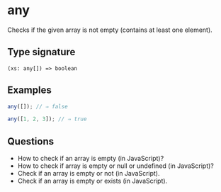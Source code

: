 # any

Checks if the given array is not empty (contains at least one element).

## Type signature

```
(xs: any[]) => boolean
```

## Examples

```javascript
any([]); // ⇒ false
```

```javascript
any([1, 2, 3]); // ⇒ true
```

## Questions

- How to check if an array is empty (in JavaScript)?
- How to check if array is empty or null or undefined (in JavaScript)?
- Check if an array is empty or not (in JavaScript).
- Check if an array is empty or exists (in JavaScript).
